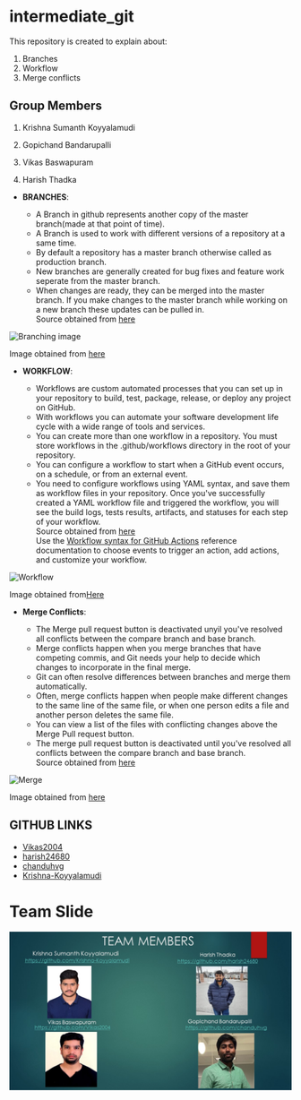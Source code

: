 # intermediate_git
This repository is created to explain about:  
1. Branches
1. Workflow
1. Merge conflicts

## Group Members

1. Krishna Sumanth Koyyalamudi

2. Gopichand Bandarupalli

3. Vikas Baswapuram

4. Harish Thadka

* **BRANCHES**:

  * A Branch in github represents another copy of the master branch(made at that point of time).
  * A Branch is used to work with different versions of a repository at a same time.
  * By default a repository has a master branch otherwise called as production branch.
  * New branches are generally created for bug fixes and feature work seperate from the master branch.
  * When changes are ready, they can be merged into the master branch. If you make changes to the master branch while working on a new branch these updates can be pulled in.  
Source obtained from [here](https://www.w3schools.com/whatis/whatis_github.asp)

![Branching image](https://www.endoflineblog.com/img/oneflow/feature-branch-rebase-and-merge-final.png)

Image obtained from [here](https://www.google.com/imgres?imgurl=https%3A%2F%2Fwww.endoflineblog.com%2Fimg%2Foneflow%2Ffeature-branch-rebase-and-merge-final.png&imgrefurl=https%3A%2F%2Fwww.endoflineblog.com%2Foneflow-a-git-branching-model-and-workflow&docid=_jrO3QeUqnWcBM&tbnid=zLV2BgFsxkl8lM%3A&vet=10ahUKEwjJ1eDF1annAhVMKqwKHffFBkQQMwjLASg4MDg..i&w=580&h=479&bih=625&biw=1366&q=github%20branching%20model&ved=0ahUKEwjJ1eDF1annAhVMKqwKHffFBkQQMwjLASg4MDg&iact=mrc&uact=8)
   
 * **WORKFLOW**:
  
    * Workflows are custom automated processes that you can set up in your repository to build, test, package, release, or deploy any project on GitHub. 
    * With workflows you can automate your software development life cycle with a wide range of tools and services. 
    * You can create more than one workflow in a repository. You must store workflows in the .github/workflows directory in the root of your repository.
    * You can configure a workflow to start when a GitHub event occurs, on a schedule, or from an external event.
    * You need to configure workflows using YAML syntax, and save them as workflow files in your repository. Once you've successfully created a YAML workflow file and triggered the workflow, you will see the build logs, tests results, artifacts, and statuses for each step of your workflow.  
Source obtained from [here](https://help.github.com/en/actions/automating-your-workflow-with-github-actions/configuring-a-workflow#about-workflows)  
Use the [Workflow syntax for GitHub Actions](https://help.github.com/en/actions/automating-your-workflow-with-github-actions/workflow-syntax-for-github-actions) reference documentation to choose events to trigger an action, add actions, and customize your workflow.

![Workflow](https://help.github.com/assets/images/help/repository/annotated-workflow.png)

Image obtained from[Here](https://help.github.com/)



* **Merge Conflicts**:

    * The Merge pull request button is deactivated unyil you've resolved all conflicts between the compare branch and base branch.
    * Merge conflicts happen when you merge branches that have competing commis, and Git needs your help to decide which changes to incorporate in the final merge.
    * Git can often resolve differences between branches and merge them automatically.
    * Often, merge conflicts happen when people make different changes to the same line of the same file, or when one person edits a file and another person deletes the same file.
    * You can view a list of the files with conflicting changes above the Merge Pull request button.
    * The merge pull request button is deactivated until you've resolved all conflicts between the compare branch and base branch.  
Source obtained from [here](https://help.github.com/en/github/collaborating-with-issues-and-pull-requests/about-merge-conflicts)

![Merge](https://github.blog/wp-content/uploads/2018/08/41858001-c7dab2dc-7866-11e8-9e4f-a9198e3e4443.png?fit=792%2C252)

Image obtained from [here](https://github.blog/2018-08-22-merge-conflicts-in-the-classroom/)

## GITHUB LINKS
* [Vikas2004](https://github.com/Vikas2004?tab=repositories)
* [harish24680](https://github.com/harish24680?tab=repositories)
* [chanduhvg](https://github.com/chanduhvg)
* [Krishna-Koyyalamudi](https://github.com/Krishna-Koyyalamudi)
# Team Slide
![](team_slide.jpg)

